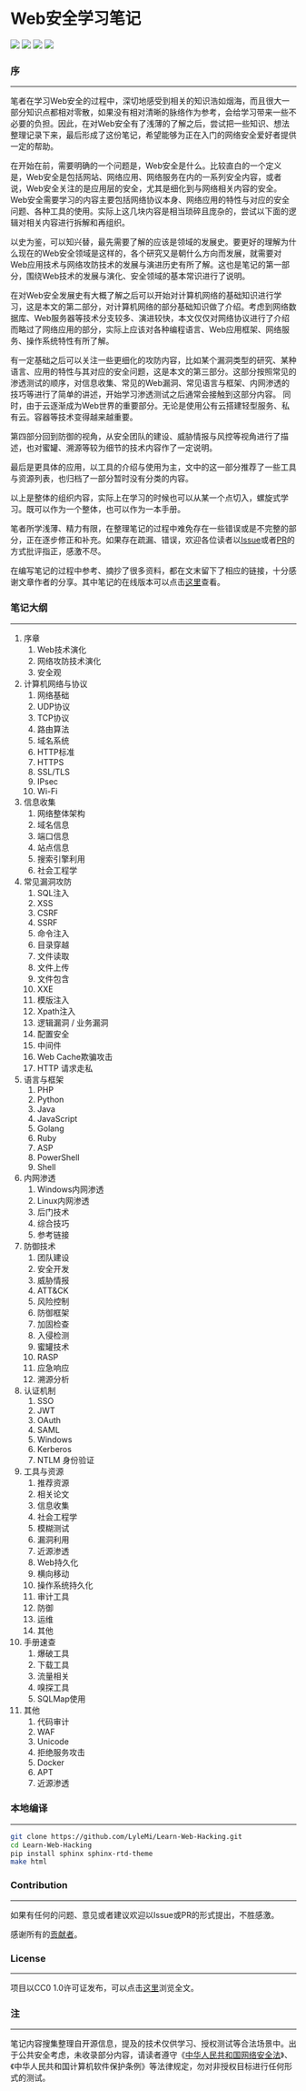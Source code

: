 # Web安全学习笔记

![](https://img.shields.io/github/stars/lylemi/learn-web-hacking.svg)
![](https://img.shields.io/github/forks/lylemi/learn-web-hacking.svg)
![](https://img.shields.io/github/issues/lylemi/learn-web-hacking.svg)
![](https://img.shields.io/github/license/lylemi/learn-web-hacking.svg)

### 序
---

笔者在学习Web安全的过程中，深切地感受到相关的知识浩如烟海，而且很大一部分知识点都相对零散，如果没有相对清晰的脉络作为参考，会给学习带来一些不必要的负担。因此，在对Web安全有了浅薄的了解之后，尝试把一些知识、想法整理记录下来，最后形成了这份笔记，希望能够为正在入门的网络安全爱好者提供一定的帮助。

在开始在前，需要明确的一个问题是，Web安全是什么。比较直白的一个定义是，Web安全是包括网站、网络应用、网络服务在内的一系列安全内容，或者说，Web安全关注的是应用层的安全，尤其是细化到与网络相关内容的安全。Web安全需要学习的内容主要包括网络协议本身、网络应用的特性与对应的安全问题、各种工具的使用。实际上这几块内容是相当琐碎且庞杂的，尝试以下面的逻辑对相关内容进行拆解和再组织。

以史为鉴，可以知兴替，最先需要了解的应该是领域的发展史。要更好的理解为什么现在的Web安全领域是这样的，各个研究又是朝什么方向而发展，就需要对Web应用技术与网络攻防技术的发展与演进历史有所了解。这也是笔记的第一部分，围绕Web技术的发展与演化、安全领域的基本常识进行了说明。

在对Web安全发展史有大概了解之后可以开始对计算机网络的基础知识进行学习，这是本文的第二部分，对计算机网络的部分基础知识做了介绍。考虑到网络数据库、Web服务器等技术分支较多、演进较快，本文仅仅对网络协议进行了介绍而略过了网络应用的部分，实际上应该对各种编程语言、Web应用框架、网络服务、操作系统特性有所了解。

有一定基础之后可以关注一些更细化的攻防内容，比如某个漏洞类型的研究、某种语言、应用的特性与其对应的安全问题，这是本文的第三部分。这部分按照常见的渗透测试的顺序，对信息收集、常见的Web漏洞、常见语言与框架、内网渗透的技巧等进行了简单的讲述，开始学习渗透测试之后通常会接触到这部分内容。
同时，由于云逐渐成为Web世界的重要部分。无论是使用公有云搭建轻型服务、私有云。容器等技术变得越来越重要。

第四部分回到防御的视角，从安全团队的建设、威胁情报与风控等视角进行了描述，也对蜜罐、溯源等较为细节的技术内容作了一定说明。

最后是更具体的应用，以工具的介绍与使用为主，文中的这一部分推荐了一些工具与资源列表，也归档了一部分暂时没有分类的内容。

以上是整体的组织内容，实际上在学习的时候也可以从某一个点切入，螺旋式学习。既可以作为一个整体，也可以作为一本手册。

笔者所学浅薄、精力有限，在整理笔记的过程中难免存在一些错误或是不完整的部分，正在逐步修正和补充。如果存在疏漏、错误，欢迎各位读者以[Issue](https://github.com/LyleMi/Learn-Web-Hacking/issues/new)或者[PR](https://github.com/LyleMi/Learn-Web-Hacking/pulls)的方式批评指正，感激不尽。

在编写笔记的过程中参考、摘抄了很多资料，都在文末留下了相应的链接，十分感谢文章作者的分享。其中笔记的在线版本可以点击[这里](https://websec.readthedocs.io)查看。

### 笔记大纲
---

1. 序章
    1. Web技术演化
    2. 网络攻防技术演化
    3. 安全观
2. 计算机网络与协议
    1. 网络基础
    2. UDP协议
    3. TCP协议
    4. 路由算法
    5. 域名系统
    6. HTTP标准
    7. HTTPS
    8. SSL/TLS
    9. IPsec
    10. Wi-Fi
3. 信息收集
    1. 网络整体架构
    2. 域名信息
    3. 端口信息
    4. 站点信息
    5. 搜索引擎利用
    6. 社会工程学
4. 常见漏洞攻防
    1. SQL注入
    2. XSS
    3. CSRF
    4. SSRF
    5. 命令注入
    6. 目录穿越
    7. 文件读取
    8. 文件上传
    9. 文件包含
    10. XXE
    11. 模版注入
    12. Xpath注入
    13. 逻辑漏洞 / 业务漏洞
    14. 配置安全
    15. 中间件
    16. Web Cache欺骗攻击
    17. HTTP 请求走私
5. 语言与框架
    1. PHP
    2. Python
    3. Java
    4. JavaScript
    5. Golang
    6. Ruby
    7. ASP
    8. PowerShell
    9. Shell
6. 内网渗透
    1. Windows内网渗透
    2. Linux内网渗透
    3. 后门技术
    4. 综合技巧
    5. 参考链接
7. 防御技术
    1. 团队建设
    2. 安全开发
    3. 威胁情报
    4. ATT&CK
    5. 风险控制
    6. 防御框架
    7. 加固检查
    8. 入侵检测
    9. 蜜罐技术
    10. RASP
    11. 应急响应
    12. 溯源分析
8. 认证机制
    1. SSO
    2. JWT
    3. OAuth
    4. SAML
    5. Windows
    6. Kerberos
    7. NTLM 身份验证
9. 工具与资源
    1. 推荐资源
    2. 相关论文
    3. 信息收集
    4. 社会工程学
    5. 模糊测试
    6. 漏洞利用
    7. 近源渗透
    8. Web持久化
    9. 横向移动
    10. 操作系统持久化
    11. 审计工具
    12. 防御
    13. 运维
    14. 其他
10. 手册速查
    1. 爆破工具
    2. 下载工具
    3. 流量相关
    4. 嗅探工具
    5. SQLMap使用
11. 其他
    1. 代码审计
    2. WAF
    3. Unicode
    4. 拒绝服务攻击
    5. Docker
    6. APT
    7. 近源渗透

### 本地编译
---

```bash
git clone https://github.com/LyleMi/Learn-Web-Hacking.git
cd Learn-Web-Hacking
pip install sphinx sphinx-rtd-theme
make html
```

### Contribution
---

如果有任何的问题、意见或者建议欢迎以Issue或PR的形式提出，不胜感激。

感谢所有的[贡献者](https://github.com/LyleMi/Learn-Web-Hacking/graphs/contributors)。

### License
---

项目以CC0 1.0许可证发布，可以点击[这里](https://github.com/LyleMi/Learn-Web-Hacking/blob/master/LICENSE)浏览全文。

### 注
---

笔记内容搜集整理自开源信息，提及的技术仅供学习、授权测试等合法场景中。出于公共安全考虑，未收录部分内容，请读者遵守《[中华人民共和国网络安全法](http://www.npc.gov.cn/npc/xinwen/2016-11/07/content_2001605.htm)》、《中华人民共和国计算机软件保护条例》等法律规定，勿对非授权目标进行任何形式的测试。
